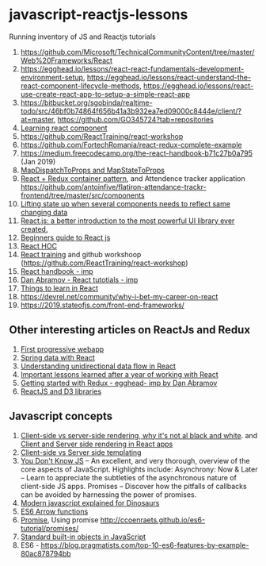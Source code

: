 # javascript-reactjs-lessons
Running inventory of JS and Reactjs tutorials

1. https://github.com/Microsoft/TechnicalCommunityContent/tree/master/Web%20Frameworks/React
2. https://egghead.io/lessons/react-react-fundamentals-development-environment-setup, https://egghead.io/lessons/react-understand-the-react-component-lifecycle-methods, https://egghead.io/lessons/react-use-create-react-app-to-setup-a-simple-react-app
3. https://bitbucket.org/sgobinda/realtime-todo/src/46bf0b74864f656b41a3b932ea7ed09000c8444e/client/?at=master, https://github.com/GO345724?tab=repositories
4. [Learning react component](https://reactjs.org/docs/react-component.html?)
5. https://github.com/ReactTraining/react-workshop
6. https://github.com/FortechRomania/react-redux-complete-example
7. https://medium.freecodecamp.org/the-react-handbook-b71c27b0a795 (Jan 2019)
8. [MapDispatchToProps and MapStateToProps](https://learn.co/lessons/map-dispatch-to-props-readme)
9. [React + Redux container pattern](https://www.thegreatcodeadventure.com/the-react-plus-redux-container-pattern/), and Attendence tracker application https://github.com/antoinfive/flatiron-attendance-trackr-frontend/tree/master/src/components
10. [Lifting state up when several components needs to reflect same changing data](https://reactjs.org/docs/lifting-state-up.html)
11. [React.js: a better introduction to the most powerful UI library ever created.](https://hackernoon.com/react-js-a-better-introduction-to-the-most-powerful-ui-library-ever-created-ecd96e8f4621)
12. [Beginners guide to React js](https://blog.usejournal.com/a-beginners-guide-to-react-36b19943d58f)
13. [React HOC](https://tech.io/playgrounds/8595/reactjs-higher-order-components-tutorial)
14. [React training](https://reacttraining.com/) and github workshoop (https://github.com/ReactTraining/react-workshop)
15. [React handbook - imp](https://medium.freecodecamp.org/the-react-handbook-b71c27b0a795)
16. [Dan Abramov - React tutotials - imp](https://overreacted.io/)
17. [Things to learn in React](https://coursesity.com/learning-guide/learn-react-guide)
18. https://devrel.net/community/why-i-bet-my-career-on-react
19. https://2019.stateofjs.com/front-end-frameworks/

## Other interesting articles on ReactJs and Redux
1. [First progressive webapp](https://developers.google.com/web/fundamentals/codelabs/your-first-pwapp/)
2. [Spring data with React](https://github.com/spring-guides/tut-react-and-spring-data-rest)
3. [Understanding unidirectional data flow in React](https://medium.com/@lizdenhup/understanding-unidirectional-data-flow-in-react-3e3524c09d8e)
4. [Important lessons learned after a year of working with React](https://medium.freecodecamp.org/mindset-lessons-from-a-year-with-react-1de862421981)
5. [Getting started with Redux - egghead- imp by Dan Abramov](https://egghead.io/courses/getting-started-with-redux)
6. [ReactJS and D3 libraries](https://medium.com/@smashingmag/bringing-together-react-d3-and-their-ecosystem-dde80de29755)

## Javascript concepts
1. [Client-side vs server-side rendering, why it's not al black and white](https://medium.freecodecamp.org/what-exactly-is-client-side-rendering-and-hows-it-different-from-server-side-rendering-bd5c786b340d). and [Client and Server side rendering in React apps](https://hackernoon.com/server-side-vs-client-side-rendering-in-react-apps-443efd6f2e87) 
2. [Client-side vs Server side templating](https://stackoverflow.com/questions/29270384/client-side-vs-server-side-templating-which-one)
3. [You Don't Know JS](https://github.com/getify/You-Dont-Know-JS) – An excellent, and very thorough, overview of the core aspects of JavaScript. Highlights include:
Asynchrony: Now & Later – Learn to appreciate the subtleties of the asynchronous nature of client-side JS apps.
Promises – Discover how the pitfalls of callbacks can be avoided by harnessing the power of promises.
4. [Modern javascript explained for Dinosaurs](https://medium.com/the-node-js-collection/modern-javascript-explained-for-dinosaurs-f695e9747b70)
5. [ES6 Arrow functions](https://medium.freecodecamp.org/when-and-why-you-should-use-es6-arrow-functions-and-when-you-shouldnt-3d851d7f0b26) 
6. [Promise](https://developer.mozilla.org/en-US/docs/Web/JavaScript/Reference/Global_Objects/Promise), Using promise http://ccoenraets.github.io/es6-tutorial/promises/
7. [Standard built-in objects in JavaScript](https://developer.mozilla.org/en-US/docs/Web/JavaScript/Reference/Global_Objects#Control_abstraction_objects)
8. ES6 - https://blog.pragmatists.com/top-10-es6-features-by-example-80ac878794bb
